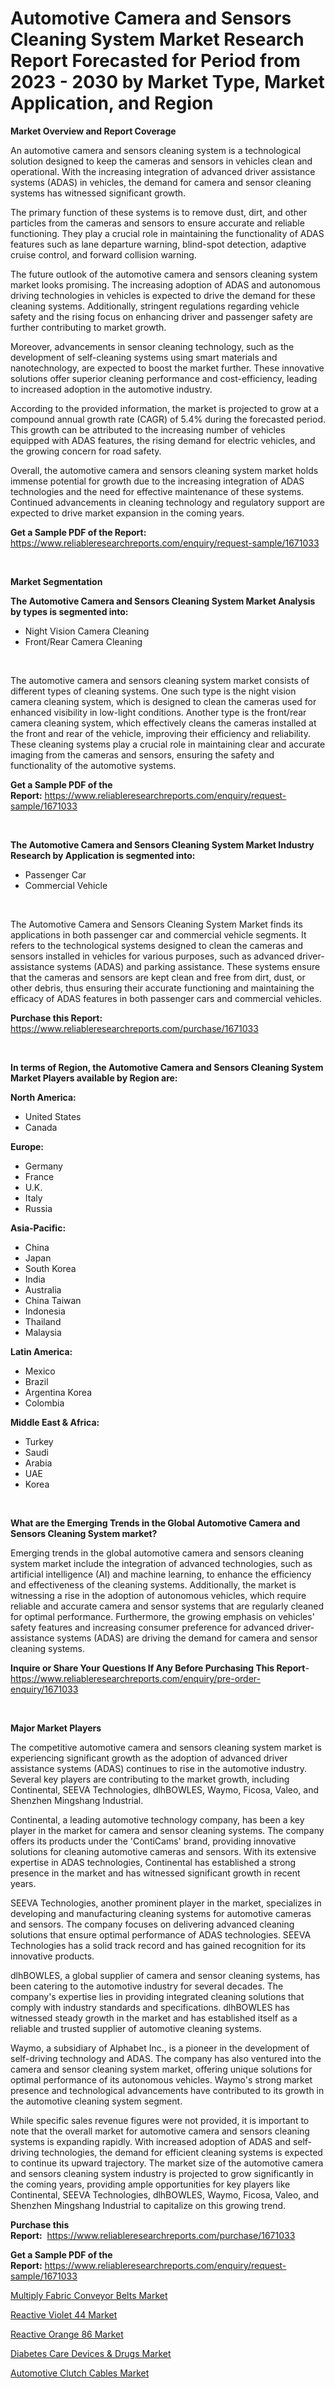 <p><h1>Automotive Camera and Sensors Cleaning System Market Research Report Forecasted for Period from 2023 -  2030 by Market Type, Market Application, and Region</h1></p><p><strong>Market Overview and Report Coverage</strong></p>
<p><p>An automotive camera and sensors cleaning system is a technological solution designed to keep the cameras and sensors in vehicles clean and operational. With the increasing integration of advanced driver assistance systems (ADAS) in vehicles, the demand for camera and sensor cleaning systems has witnessed significant growth.</p><p>The primary function of these systems is to remove dust, dirt, and other particles from the cameras and sensors to ensure accurate and reliable functioning. They play a crucial role in maintaining the functionality of ADAS features such as lane departure warning, blind-spot detection, adaptive cruise control, and forward collision warning.</p><p>The future outlook of the automotive camera and sensors cleaning system market looks promising. The increasing adoption of ADAS and autonomous driving technologies in vehicles is expected to drive the demand for these cleaning systems. Additionally, stringent regulations regarding vehicle safety and the rising focus on enhancing driver and passenger safety are further contributing to market growth.</p><p>Moreover, advancements in sensor cleaning technology, such as the development of self-cleaning systems using smart materials and nanotechnology, are expected to boost the market further. These innovative solutions offer superior cleaning performance and cost-efficiency, leading to increased adoption in the automotive industry.</p><p>According to the provided information, the market is projected to grow at a compound annual growth rate (CAGR) of 5.4% during the forecasted period. This growth can be attributed to the increasing number of vehicles equipped with ADAS features, the rising demand for electric vehicles, and the growing concern for road safety.</p><p>Overall, the automotive camera and sensors cleaning system market holds immense potential for growth due to the increasing integration of ADAS technologies and the need for effective maintenance of these systems. Continued advancements in cleaning technology and regulatory support are expected to drive market expansion in the coming years.</p></p>
<p><strong>Get a Sample PDF of the Report:</strong> <a href="https://www.reliableresearchreports.com/enquiry/request-sample/1671033">https://www.reliableresearchreports.com/enquiry/request-sample/1671033</a></p>
<p>&nbsp;</p>
<p><strong>Market Segmentation</strong></p>
<p><strong>The Automotive Camera and Sensors Cleaning System Market Analysis by types is segmented into:</strong></p>
<p><ul><li>Night Vision Camera Cleaning</li><li>Front/Rear Camera Cleaning</li></ul></p>
<p>&nbsp;</p>
<p><p>The automotive camera and sensors cleaning system market consists of different types of cleaning systems. One such type is the night vision camera cleaning system, which is designed to clean the cameras used for enhanced visibility in low-light conditions. Another type is the front/rear camera cleaning system, which effectively cleans the cameras installed at the front and rear of the vehicle, improving their efficiency and reliability. These cleaning systems play a crucial role in maintaining clear and accurate imaging from the cameras and sensors, ensuring the safety and functionality of the automotive systems.</p></p>
<p><strong>Get a Sample PDF of the Report:</strong>&nbsp;<a href="https://www.reliableresearchreports.com/enquiry/request-sample/1671033">https://www.reliableresearchreports.com/enquiry/request-sample/1671033</a></p>
<p>&nbsp;</p>
<p><strong>The Automotive Camera and Sensors Cleaning System Market Industry Research by Application is segmented into:</strong></p>
<p><ul><li>Passenger Car</li><li>Commercial Vehicle</li></ul></p>
<p>&nbsp;</p>
<p><p>The Automotive Camera and Sensors Cleaning System Market finds its applications in both passenger car and commercial vehicle segments. It refers to the technological systems designed to clean the cameras and sensors installed in vehicles for various purposes, such as advanced driver-assistance systems (ADAS) and parking assistance. These systems ensure that the cameras and sensors are kept clean and free from dirt, dust, or other debris, thus ensuring their accurate functioning and maintaining the efficacy of ADAS features in both passenger cars and commercial vehicles.</p></p>
<p><strong>Purchase this Report:</strong>&nbsp; <a href="https://www.reliableresearchreports.com/purchase/1671033">https://www.reliableresearchreports.com/purchase/1671033</a></p>
<p>&nbsp;</p>
<p><strong>In terms of Region, the Automotive Camera and Sensors Cleaning System Market Players available by Region are:</strong></p>
<p>
    <p> <strong> North America: </strong>
        <ul>
            <li>United States</li>
            <li>Canada</li>
        </ul>
        </p> 
    <p> <strong> Europe: </strong>
        <ul>
            <li>Germany</li>
            <li>France</li>
            <li>U.K.</li>
            <li>Italy</li>
            <li>Russia</li>
        </ul>
        </p> 
    <p> <strong> Asia-Pacific: </strong>
        <ul>
            <li>China</li>
            <li>Japan</li>
            <li>South Korea</li>
            <li>India</li>
            <li>Australia</li>
            <li>China Taiwan</li>
            <li>Indonesia</li>
            <li>Thailand</li>
            <li>Malaysia</li>
        </ul>
        </p> 
    <p> <strong> Latin America: </strong>
        <ul>
            <li>Mexico</li>
            <li>Brazil</li>
            <li>Argentina Korea</li>
            <li>Colombia</li>
        </ul>
        </p> 
    <p> <strong> Middle East & Africa: </strong>
        <ul>
            <li>Turkey</li>
            <li>Saudi</li>
            <li>Arabia</li>
            <li>UAE</li>
            <li>Korea</li>
        </ul>
    </p>
    </p>
<p>&nbsp;</p>
<p><strong>What are the Emerging Trends in the Global Automotive Camera and Sensors Cleaning System market?</strong></p>
<p><p>Emerging trends in the global automotive camera and sensors cleaning system market include the integration of advanced technologies, such as artificial intelligence (AI) and machine learning, to enhance the efficiency and effectiveness of the cleaning systems. Additionally, the market is witnessing a rise in the adoption of autonomous vehicles, which require reliable and accurate camera and sensor systems that are regularly cleaned for optimal performance. Furthermore, the growing emphasis on vehicles' safety features and increasing consumer preference for advanced driver-assistance systems (ADAS) are driving the demand for camera and sensor cleaning systems.</p></p>
<p><strong>Inquire or Share Your Questions If Any Before Purchasing This Report</strong>- <a href="https://www.reliableresearchreports.com/enquiry/pre-order-enquiry/1671033">https://www.reliableresearchreports.com/enquiry/pre-order-enquiry/1671033</a></p>
<p>&nbsp;</p>
<p><strong>Major Market Players</strong></p>
<p><p>The competitive automotive camera and sensors cleaning system market is experiencing significant growth as the adoption of advanced driver assistance systems (ADAS) continues to rise in the automotive industry. Several key players are contributing to the market growth, including Continental, SEEVA Technologies, dlhBOWLES, Waymo, Ficosa, Valeo, and Shenzhen Mingshang Industrial.</p><p>Continental, a leading automotive technology company, has been a key player in the market for camera and sensor cleaning systems. The company offers its products under the 'ContiCams' brand, providing innovative solutions for cleaning automotive cameras and sensors. With its extensive expertise in ADAS technologies, Continental has established a strong presence in the market and has witnessed significant growth in recent years.</p><p>SEEVA Technologies, another prominent player in the market, specializes in developing and manufacturing cleaning systems for automotive cameras and sensors. The company focuses on delivering advanced cleaning solutions that ensure optimal performance of ADAS technologies. SEEVA Technologies has a solid track record and has gained recognition for its innovative products.</p><p>dlhBOWLES, a global supplier of camera and sensor cleaning systems, has been catering to the automotive industry for several decades. The company's expertise lies in providing integrated cleaning solutions that comply with industry standards and specifications. dlhBOWLES has witnessed steady growth in the market and has established itself as a reliable and trusted supplier of automotive cleaning systems.</p><p>Waymo, a subsidiary of Alphabet Inc., is a pioneer in the development of self-driving technology and ADAS. The company has also ventured into the camera and sensor cleaning system market, offering unique solutions for optimal performance of its autonomous vehicles. Waymo's strong market presence and technological advancements have contributed to its growth in the automotive cleaning system segment.</p><p>While specific sales revenue figures were not provided, it is important to note that the overall market for automotive camera and sensors cleaning systems is expanding rapidly. With increased adoption of ADAS and self-driving technologies, the demand for efficient cleaning systems is expected to continue its upward trajectory. The market size of the automotive camera and sensors cleaning system industry is projected to grow significantly in the coming years, providing ample opportunities for key players like Continental, SEEVA Technologies, dlhBOWLES, Waymo, Ficosa, Valeo, and Shenzhen Mingshang Industrial to capitalize on this growing trend.</p></p>
<p><strong>Purchase this Report:</strong>&nbsp;&nbsp;<a href="https://www.reliableresearchreports.com/purchase/1671033">https://www.reliableresearchreports.com/purchase/1671033</a></p>
<p></p>
<p><strong>Get a Sample PDF of the Report:</strong>&nbsp;<a href="https://www.reliableresearchreports.com/enquiry/request-sample/1671033">https://www.reliableresearchreports.com/enquiry/request-sample/1671033</a></p>
<p><p><a href="https://github.com/mahnoor2003/Market-Research-Report-List-1/blob/main/multiply-fabric-conveyor-belts-market.md">Multiply Fabric Conveyor Belts Market</a></p><p><a href="https://www.linkedin.com/pulse/reactive-violet-44-market-research-report-unlocks-analysis/">Reactive Violet 44 Market</a></p><p><a href="https://www.linkedin.com/pulse/reactive-orange-86-market-insights-players-forecast-till-2030/">Reactive Orange 86 Market</a></p><p><a href="https://medium.com/@kimwalker82/diabetes-care-devices-drugs-market-report-reveals-the-latest-trends-and-growth-opportunities-of-1eda59ee457a">Diabetes Care Devices & Drugs Market</a></p><p><a href="https://github.com/abdelrhmankishk22/Market-Research-Report-List-1/blob/main/automotive-clutch-cables-market.md">Automotive Clutch Cables Market</a></p></p>